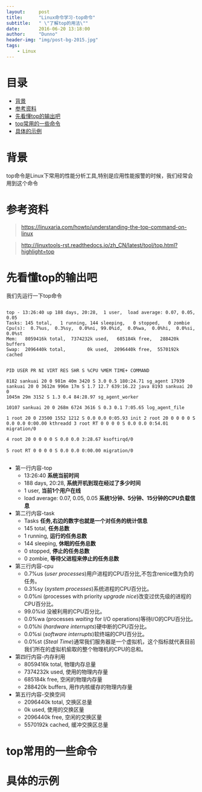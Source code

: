 ```yaml
---
layout:     post
title:      "Linux命令学习-top命令"
subtitle:   " \"了解top的用法\""
date:       2016-06-20 13:18:00
author:     "Dunno"
header-img: "img/post-bg-2015.jpg"
tags:
    - Linux
---
```


# 目录

- <a href="#bj">背景</a>
- <a href="#ckzl">参考资料</a>
- <a href="#xkd">先看懂top的输出吧</a>
- <a href="#tcy">top常用的一些命令</a>
- <a href="#jtd">具体的示例</a>


# <a name="bj">背景</a>
<p>top命令是Linux下常用的性能分析工具,特别是应用性能报警的时候，我们经常会用到这个命令</p>

# <a name="ckzl">参考资料</a>
> https://linuxaria.com/howto/understanding-the-top-command-on-linux

> http://linuxtools-rst.readthedocs.io/zh_CN/latest/tool/top.html?highlight=top

# <a name="xkd">先看懂top的输出吧</a>
<p>我们先运行一下top命令</p>
<pre>
<code>
top - 13:26:40 up 188 days, 20:28,  1 user,  load average: 0.07, 0.05, 0.05
Tasks: 145 total,   1 running, 144 sleeping,   0 stopped,   0 zombie
Cpu(s):  0.7%us,  0.3%sy,  0.0%ni, 99.0%id,  0.0%wa,  0.0%hi,  0.0%si,  0.0%st
Mem:   8059416k total,  7374232k used,   685184k free,   288420k buffers
Swap:  2096440k total,        0k used,  2096440k free,  5570192k cached

  PID USER      PR  NI  VIRT  RES  SHR S %CPU %MEM    TIME+  COMMAND     
 8182 sankuai   20   0  981m  40m 3420 S  3.0  0.5 180:24.71 sg_agent 
17939 sankuai   20   0 3612m 996m  17m S  1.7 12.7 639:16.22 java 
 8193 sankuai   20   0 1045m  29m 3152 S  1.3  0.4  84:28.97 sg_agent_worker   
10107 sankuai   20   0  268m 6724 3616 S  0.3  0.1   7:05.65 log_agent_file    
    1 root      20   0 23500 1552 1212 S  0.0  0.0   0:05.93 init 
    2 root      20   0     0    0    0 S  0.0  0.0   0:00.00 kthreadd 
    3 root      RT   0     0    0    0 S  0.0  0.0   0:54.01 migration/0       
    4 root      20   0     0    0    0 S  0.0  0.0   3:28.67 ksoftirqd/0       
    5 root      RT   0     0    0    0 S  0.0  0.0   0:00.00 migration/0
</code>
</pre>


- 第一行内容-top
	- 13:26:40 **系统当前时间**
	- 188 days, 20:28, **系统开机到现在经过了多少时间**
	- 1 user, **当前1个用户在线**
	- load average: 0.07, 0.05, 0.05 **系统1分钟、5分钟、15分钟的CPU负载信息**
- 第二行内容-task
	- Tasks **任务,右边的数字也就是一个对任务的统计信息**
	- 145 total, **任务总数**	
	- 1 running, **运行的任务总数**
	- 144 sleeping, **休眠的任务总数**
	- 0 stopped, **停止的任务总数**
	- 0 zombie, **等待父进程来停止的任务总数**
- 第三行内容-cpu
	- 0.7%us (_user processes_)用户进程的CPU百分比,不包含renice值为负的任务。
	- 0.3%sy (_system processes_)系统进程的CPU百分比。
	- 0.0%ni (processes with priority _upgrade nice_)改变过优先级的进程的CPU百分比。
	- 99.0%id 没被利用的CPU百分比。
	- 0.0%wa (processes _waiting_ for I/O operations)等待I/O的CPU百分比。
	- 0.0%hi (_hardware interrupts_)硬中断的CPU百分比。
	- 0.0%si (_software interrupts_)软终端的CPU百分比。
	- 0.0%st (_Steal Time_)通常我们服务器是一个虚拟机，这个指标就代表目前我们所在的虚拟机偷取的整个物理机的CPU的总和。
- 第四行内容-内存利用	
	- 8059416k total, 物理内存总量
	- 7374232k used, 使用的物理内存量
	- 685184k free, 空闲的物理内存量
	- 288420k buffers, 用作内核缓存的物理内存量
- 第五行内容-交换空间
	- 2096440k total, 交换区总量
	- 0k used, 使用的交换区量
	- 2096440k free, 空闲的交换区量
	- 5570192k cached, 缓冲交换区总量

# <a name="tcy">top常用的一些命令</a>

# <a name="jtd">具体的示例</a>








 